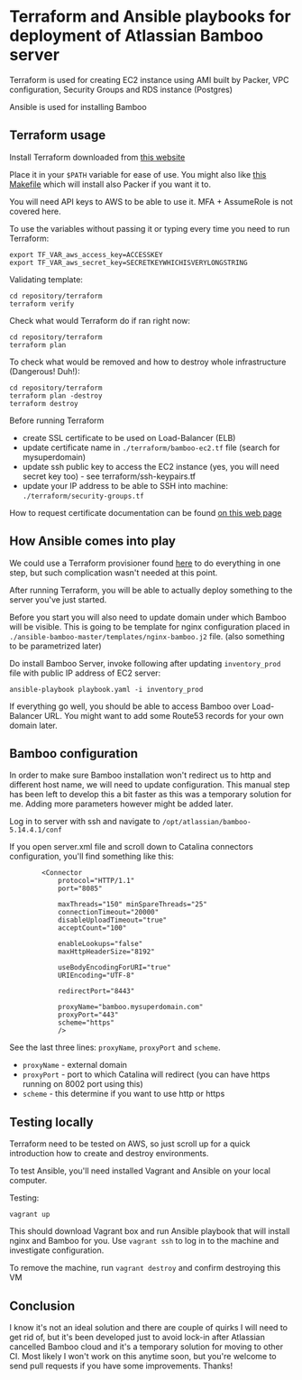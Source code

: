 # Terraform and Ansible playbooks for deployment of Atlassian Bamboo server

Terraform is used for creating EC2 instance using AMI built by Packer, VPC configuration, Security Groups and RDS instance (Postgres)

Ansible is used for installing Bamboo

## Terraform usage

Install Terraform downloaded from [this website](https://terraform.io)

Place it in your `$PATH` variable for ease of use. You might also like [this Makefile](https://github.com/gstlt/dotfiles/tree/master/hashicorp) which will install also Packer if you want it to.

You will need API keys to AWS to be able to use it. MFA + AssumeRole is not covered here.

To use the variables without passing it or typing every time you need to run Terraform:
```
export TF_VAR_aws_access_key=ACCESSKEY
export TF_VAR_aws_secret_key=SECRETKEYWHICHISVERYLONGSTRING
```

Validating template:
```
cd repository/terraform
terraform verify
```

Check what would Terraform do if ran right now:
```
cd repository/terraform
terraform plan
```

To check what would be removed and how to destroy whole infrastructure (Dangerous! Duh!):
```
cd repository/terraform
terraform plan -destroy
terraform destroy
```

Before running Terraform
* create SSL certificate to be used on Load-Balancer (ELB)
* update certificate name in `./terraform/bamboo-ec2.tf` file (search for mysuperdomain)
* update ssh public key to access the EC2 instance (yes, you will need secret key too) - see terraform/ssh-keypairs.tf
* update your IP address to be able to SSH into machine: `./terraform/security-groups.tf`

How to request certificate documentation can be found [on this web page](https://docs.aws.amazon.com/acm/latest/userguide/gs-acm-request.html)

## How Ansible comes into play

We could use a Terraform provisioner found [here](https://github.com/jonmorehouse/terraform-provisioner-ansible) to do everything in one step, but such complication wasn't needed at this point.

After running Terraform, you will be able to actually deploy something to the server you've just started.

Before you start you will also need to update domain under which Bamboo will be visible. This is going to be template for nginx configuration placed in `./ansible-bamboo-master/templates/nginx-bamboo.j2` file. (also something to be parametrized later)

Do install Bamboo Server, invoke following after updating `inventory_prod` file with public IP address of EC2 server:
```
ansible-playbook playbook.yaml -i inventory_prod
```

If everything go well, you should be able to access Bamboo over Load-Balancer URL. You might want to add some Route53 records for your own domain later.

## Bamboo configuration

In order to make sure Bamboo installation won't redirect us to http and different host name, we will need to update configuration. This manual step has been left to develop this a bit faster as this was a temporary solution for me. Adding more parameters however might be added later.

Log in to server with ssh and navigate to `/opt/atlassian/bamboo-5.14.4.1/conf`

If you open server.xml file and scroll down to Catalina connectors configuration, you'll find something like this:

```
        <Connector
            protocol="HTTP/1.1"
            port="8085"

            maxThreads="150" minSpareThreads="25"
            connectionTimeout="20000"
            disableUploadTimeout="true"
            acceptCount="100"

            enableLookups="false"
            maxHttpHeaderSize="8192"

            useBodyEncodingForURI="true"
            URIEncoding="UTF-8"

            redirectPort="8443"

            proxyName="bamboo.mysuperdomain.com"
            proxyPort="443"
            scheme="https"
            />
```

See the last three lines: `proxyName`, `proxyPort` and `scheme`.

* `proxyName` - external domain
* `proxyPort` - port to which Catalina will redirect (you can have https running on 8002 port using this)
* `scheme` - this determine if you want to use http or https

## Testing locally

Terraform need to be tested on AWS, so just scroll up for a quick introduction how to create and destroy environments.

To test Ansible, you'll need installed Vagrant and Ansible on your local computer.

Testing:
```
vagrant up
```

This should download Vagrant box and run Ansible playbook that will install nginx and Bamboo for you. Use `vagrant ssh` to log in to the machine and investigate configuration.

To remove the machine, run `vagrant destroy` and confirm destroying this VM

## Conclusion

I know it's not an ideal solution and there are couple of quirks I will need to get rid of, but it's been developed just to avoid lock-in after Atlassian cancelled Bamboo cloud and it's a temporary solution for moving to other CI. Most likely I won't work on this anytime soon, but you're welcome to send pull requests if you have some improvements. Thanks!

